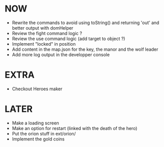 NOW
===
- Rewrite the commands to avoid using toString() and returning 'out' and better output with domHelper
- Review the fight command logic ?
- Review the use command logic (add target to object ?)
- Implement "locked" in position
- Add content in the map.json for the key, the manor and the wolf leader
- Add more log output in the developper console

EXTRA
=====
- Checkout Heroes maker

LATER
=====
- Make a loading screen
- Make an option for restart (linked with the death of the hero)
- Put the orion stuff in ext/orion/
- Implement the gold coins